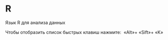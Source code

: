 # R
Язык R для анализа данных

Чтобы отобразить список быстрых клавиш нажмите:  «Alt»+ «Sift»+ «K» 
